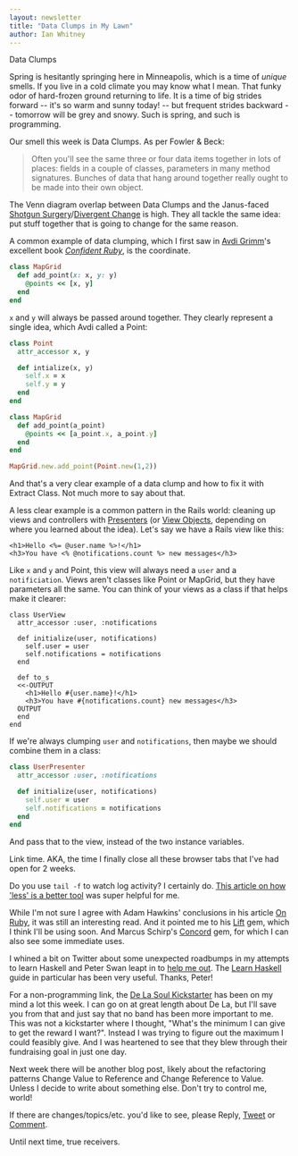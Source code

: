 ```yaml
---
layout: newsletter
title: "Data Clumps in My Lawn"
author: Ian Whitney
---
```


Data Clumps

Spring is hesitantly springing here in Minneapolis, which is a time of _unique_ smells. If you live in a cold climate you may know what I mean. That funky odor of hard-frozen ground returning to life. It is a time of big strides forward -- it's so warm and sunny today! -- but frequent strides backward -- tomorrow will be grey and snowy. Such is spring, and such is programming.

Our smell this week is Data Clumps. As per Fowler & Beck:

> Often you'll see the same three or four data items together in lots of places: fields in a couple of classes, parameters in many method signatures. Bunches of data that hang around together really ought to be made into their own object.

The Venn diagram overlap between Data Clumps and the Janus-faced [Shotgun Surgery](http://tinyletter.com/ianwhitney/letters/shotgun-surgery-a-pretty-exciting-name-something-so-tedious)/[Divergent Change](http://tinyletter.com/ianwhitney/letters/divergent-change-a-smell-by-any-other-name) is high. They all tackle the same idea: put stuff together that is going to change for the same reason.

A common example of data clumping, which I first saw in [Avdi Grimm](http://about.avdi.org/)'s excellent book [_Confident Ruby_](http://www.confidentruby.com/), is the coordinate.

```ruby
class MapGrid
  def add_point(x: x, y: y)
    @points << [x, y]
  end
end
```

`x` and `y` will always be passed around together. They clearly represent a single idea, which Avdi called a Point:

```ruby
class Point
  attr_accessor x, y

  def intialize(x, y)
    self.x = x
    self.y = y
  end
end

class MapGrid
  def add_point(a_point)
    @points << [a_point.x, a_point.y]
  end
end

MapGrid.new.add_point(Point.new(1,2))
```

And that's a very clear example of a data clump and how to fix it with Extract Class. Not much more to say about that.

A less clear example is a common pattern in the Rails world: cleaning up views and controllers with [Presenters](http://blog.jayfields.com/2007/03/rails-presenter-pattern.html) (or [View Objects](http://blog.codeclimate.com/blog/2012/10/17/7-ways-to-decompose-fat-activerecord-models/), depending on where you learned about the idea). Let's say we have a Rails view like this:

```erb
<h1>Hello <%= @user.name %>!</h1>
<h3>You have <% @notifications.count %> new messages</h3>
```

Like `x` and `y` and Point, this view will always need a `user` and a `notificiation`. Views aren't classes like Point or MapGrid, but they have parameters all the same. You can think of your views as a class if that helps make it clearer:

```
class UserView
  attr_accessor :user, :notifications

  def initialize(user, notifications)
    self.user = user
    self.notifications = notifications
  end

  def to_s
  <<-OUTPUT
    <h1>Hello #{user.name}!</h1>
    <h3>You have #{notifications.count} new messages</h3>
  OUTPUT
  end
end
```

If we're always clumping `user` and `notifications`, then maybe we should combine them in a class:

```ruby
class UserPresenter
  attr_accessor :user, :notifications

  def initialize(user, notifications)
    self.user = user
    self.notifications = notifications
  end
end
```

And pass that to the view, instead of the two instance variables.

Link time. AKA, the time I finally close all these browser tabs that I've had open for 2 weeks.

Do you use `tail -f` to watch log activity? I certainly do. [This article on how 'less' is a better tool](http://www.brianstorti.com/stop-using-tail/) was super helpful for me.

While I'm not sure I agree with Adam Hawkins' conclusions in his article [On Ruby](http://hawkins.io/2015/03/on-ruby/), it was still an interesting read. And it pointed me to his [Lift](https://github.com/ahawkins/lift) gem, which I think I'll be using soon. And Marcus Schirp's [Concord](https://github.com/mbj/concord) gem, for which I can also see some immediate uses.

I whined a bit on Twitter about some unexpected roadbumps in my attempts to learn Haskell and Peter Swan leapt in to [help me out](https://twitter.com/pdswanII/status/580206789054107648). The [Learn Haskell](https://github.com/bitemyapp/learnhaskell) guide in particular has been very useful. Thanks, Peter!

For a non-programming link, the [De La Soul Kickstarter](https://www.kickstarter.com/projects/1519102394/de-la-souls-new-album) has been on my mind a lot this week. I can go on at great length about De La, but I'll save you from that and just say that no band has been more important to me. This was not a kickstarter where I thought, "What's the minimum I can give to get the reward I want?". Instead I was trying to figure out the maximum I could feasibly give. And I was heartened to see that they blew through their fundraising goal in just one day.

Next week there will be another blog post, likely about the refactoring patterns Change Value to Reference and Change Reference to Value. Unless I decide to write about something else. Don't try to control me, world!

If there are changes/topics/etc. you'd like to see, please Reply, [Tweet](https://twitter.com/iwhitney) or [Comment](https://github.com/IanWhitney/newsletter/pull/2).

Until next time, true receivers.
